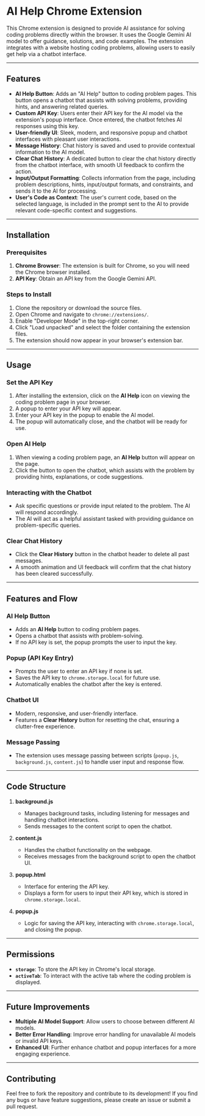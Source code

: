 # AI Help Chrome Extension

This Chrome extension is designed to provide AI assistance for solving coding problems directly within the browser. It uses the Google Gemini AI model to offer guidance, solutions, and code examples. The extension integrates with a website hosting coding problems, allowing users to easily get help via a chatbot interface.

---

## Features

- **AI Help Button**: Adds an "AI Help" button to coding problem pages. This button opens a chatbot that assists with solving problems, providing hints, and answering related queries.
- **Custom API Key**: Users enter their API key for the AI model via the extension's popup interface. Once entered, the chatbot fetches AI responses using this key.
- **User-friendly UI**: Sleek, modern, and responsive popup and chatbot interfaces with pleasant user interactions.
- **Message History**: Chat history is saved and used to provide contextual information to the AI model.
- **Clear Chat History**: A dedicated button to clear the chat history directly from the chatbot interface, with smooth UI feedback to confirm the action.
- **Input/Output Formatting**: Collects information from the page, including problem descriptions, hints, input/output formats, and constraints, and sends it to the AI for processing.
- **User's Code as Context**: The user's current code, based on the selected language, is included in the prompt sent to the AI to provide relevant code-specific context and suggestions.

---

## Installation

### Prerequisites

1. **Chrome Browser**: The extension is built for Chrome, so you will need the Chrome browser installed.
2. **API Key**: Obtain an API key from the Google Gemini API.

### Steps to Install

1. Clone the repository or download the source files.
2. Open Chrome and navigate to `chrome://extensions/`.
3. Enable "Developer Mode" in the top-right corner.
4. Click "Load unpacked" and select the folder containing the extension files.
5. The extension should now appear in your browser's extension bar.

---

## Usage

### Set the API Key

1. After installing the extension, click on the **AI Help** icon on viewing the coding problem page in your browser.
2. A popup to enter your API key will appear.
3. Enter your API key in the popup to enable the AI model.
4. The popup will automatically close, and the chatbot will be ready for use.

### Open AI Help

1. When viewing a coding problem page, an **AI Help** button will appear on the page.
2. Click the button to open the chatbot, which assists with the problem by providing hints, explanations, or code suggestions.

### Interacting with the Chatbot

- Ask specific questions or provide input related to the problem. The AI will respond accordingly.
- The AI will act as a helpful assistant tasked with providing guidance on problem-specific queries.

### Clear Chat History

- Click the **Clear History** button in the chatbot header to delete all past messages.
- A smooth animation and UI feedback will confirm that the chat history has been cleared successfully.

---

## Features and Flow

### AI Help Button

- Adds an **AI Help** button to coding problem pages.
- Opens a chatbot that assists with problem-solving.
- If no API key is set, the popup prompts the user to input the key.

### Popup (API Key Entry)

- Prompts the user to enter an API key if none is set.
- Saves the API key to `chrome.storage.local` for future use.
- Automatically enables the chatbot after the key is entered.

### Chatbot UI

- Modern, responsive, and user-friendly interface.
- Features a **Clear History** button for resetting the chat, ensuring a clutter-free experience.

### Message Passing

- The extension uses message passing between scripts (`popup.js`, `background.js`, `content.js`) to handle user input and response flow.

---

## Code Structure

1. **background.js**
   - Manages background tasks, including listening for messages and handling chatbot interactions.
   - Sends messages to the content script to open the chatbot.

2. **content.js**
   - Handles the chatbot functionality on the webpage.
   - Receives messages from the background script to open the chatbot UI.

3. **popup.html**
   - Interface for entering the API key.
   - Displays a form for users to input their API key, which is stored in `chrome.storage.local`.

4. **popup.js**
   - Logic for saving the API key, interacting with `chrome.storage.local`, and closing the popup.

---

## Permissions

- **`storage`**: To store the API key in Chrome's local storage.
- **`activeTab`**: To interact with the active tab where the coding problem is displayed.

---

## Future Improvements

- **Multiple AI Model Support**: Allow users to choose between different AI models.
- **Better Error Handling**: Improve error handling for unavailable AI models or invalid API keys.
- **Enhanced UI**: Further enhance chatbot and popup interfaces for a more engaging experience.

---

## Contributing

Feel free to fork the repository and contribute to its development! If you find any bugs or have feature suggestions, please create an issue or submit a pull request.
